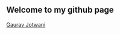 ## Welcome to my github page
<html><script type="text/javascript" src="https://platform.linkedin.com/badges/js/profile.js" async defer></script>


<div class="LI-profile-badge"  data-version="v1" data-size="medium" data-locale="en_US" data-type="vertical" data-theme="dark" data-vanity="gauravjotwani"><a class="LI-simple-link" href='https://www.linkedin.com/in/gauravjotwani?trk=profile-badge'>Gaurav Jotwani</a></div>
</html>
